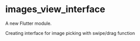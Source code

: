 # images_view_interface

A new Flutter module.

Creating interface for image picking with swipe/drag function

